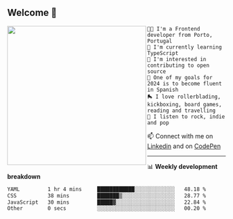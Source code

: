 ## Welcome 👋

<img align="left" src="https://github.com/saraiovieira/saraiovieira/assets/74243584/32f0e061-fcbb-45fe-8361-571943f17664" width="320"/>

```
👩‍💻 I'm a Frontend developer from Porto, Portugal
🌱 I'm currently learning TypeScript
🚩 I'm interested in contributing to open source
🎯 One of my goals for 2024 is to become fluent in Spanish
🛼 I love rollerblading, kickboxing, board games, reading and travelling
🎵 I listen to rock, indie and pop
```
📫 Connect with me on [Linkedin](https://www.linkedin.com/in/sara-vieira-frontend-developer/) and on [CodePen](https://codepen.io/saraiovieira)

-------

📊 **Weekly development breakdown**

<!--START_SECTION:waka-->

```txt
YAML         1 hr 4 mins     ████████████░░░░░░░░░░░░░   48.18 %
CSS          38 mins         ███████▒░░░░░░░░░░░░░░░░░   28.77 %
JavaScript   30 mins         █████▓░░░░░░░░░░░░░░░░░░░   22.84 %
Other        0 secs          ░░░░░░░░░░░░░░░░░░░░░░░░░   00.20 %
```

<!--END_SECTION:waka-->
